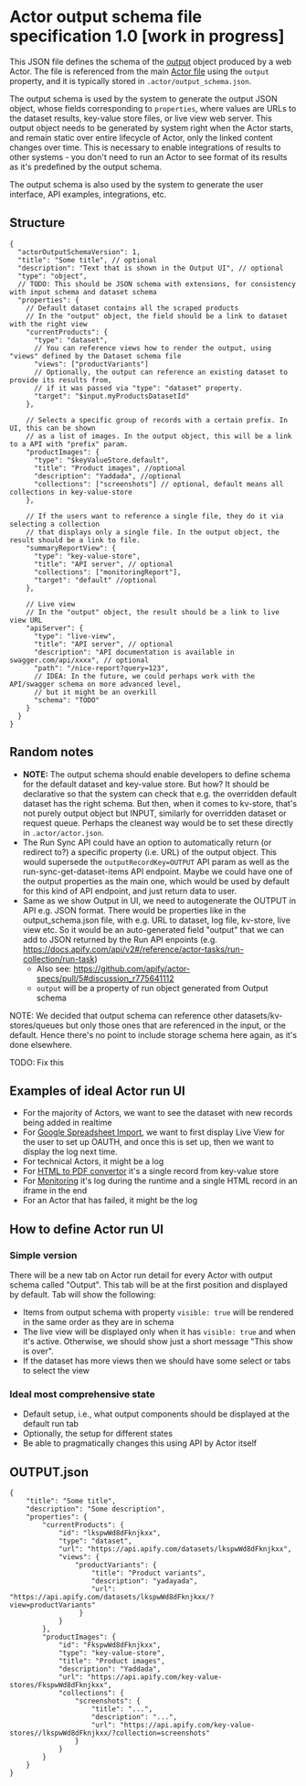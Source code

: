 # Actor output schema file specification 1.0 [work in progress]

This JSON file defines the schema of the [output](../README.md#output) object produced by a web Actor.
The file is referenced from the main [Actor file](./ACTOR_FILE.md) using the `output` property,
and it is typically stored in `.actor/output_schema.json`.

The output schema is used by the system to generate the
output JSON object,
whose fields corresponding to `properties`, where values are URLs to the dataset results, key-value store files, or live view web server.
This output object needs to be generated by system right when the Actor starts,
and remain static over entire lifecycle of Actor, only the linked content changes over time.
This is necessary to enable integrations of results to other systems - you don't need to run an Actor
to see format of its results as it's predefined by the output schema.

The output schema is also used by the system to generate the user interface, API examples, integrations, etc.

## Structure

```jsonc
{
  "actorOutputSchemaVersion": 1,
  "title": "Some title", // optional
  "description": "Text that is shown in the Output UI", // optional
  "type": "object",
  // TODO: This should be JSON schema with extensions, for consistency with input schema and dataset schema
  "properties": {
    // Default dataset contains all the scraped products
    // In the "output" object, the field should be a link to dataset with the right view
    "currentProducts": {
      "type": "dataset",
      // You can reference views how to render the output, using "views" defined by the Dataset schema file
      "views": ["productVariants"]
      // Optionally, the output can reference an existing dataset to provide its results from,
      // if it was passed via "type": "dataset" property.
      "target": "$input.myProductsDatasetId"
    },

    // Selects a specific group of records with a certain prefix. In UI, this can be shown
    // as a list of images. In the output object, this will be a link to a API with "prefix" param.
    "productImages": {
      "type": "$keyValueStore.default",
      "title": "Product images", //optional
      "description": "Yaddada", //optional
      "collections": ["screenshots"] // optional, default means all collections in key-value-store
    },
    
    // If the users want to reference a single file, they do it via selecting a collection
    // that displays only a single file. In the output object, the result should be a link to file.
    "summaryReportView": {
      "type": "key-value-store",
      "title": "API server", // optional
      "collections": ["monitoringReport"],
      "target": "default" //optional
    },

    // Live view
    // In the "output" object, the result should be a link to live view URL
    "apiServer": {
      "type": "live-view",
      "title": "API server", // optional
      "description": "API documentation is available in swagger.com/api/xxxx", // optional
      "path": "/nice-report?query=123",
      // IDEA: In the future, we could perhaps work with the API/swagger schema on more advanced level,
      // but it might be an overkill
      "schema": "TODO"
    }
  }
}
```


## Random notes

- **NOTE:** The output schema should enable developers to define schema for the
  default dataset and key-value store. But how? It should be declarative
  so that the system can check that e.g. the overridden default dataset
  has the right schema. But then, when it comes to kv-store, that's not purely
  output object but INPUT, similarly for overridden dataset or request queue.
  Perhaps the cleanest way would be to set these directly in `.actor/actor.json`.
- The Run Sync API could have an option to automatically return (or redirect to?)
  a specific property (i.e. URL) of the output object.
  This would supersede the `outputRecordKey=OUTPUT` API param as well as
  the run-sync-get-dataset-items API endpoint.
  Maybe we could have one of the output properties as the main one,
  which would be used by default for this kind of API endpoint, and just return
  data to user.
- Same as we show Output in UI, we need to autogenerate the OUTPUT in API e.g. JSON format.
  There would be properties like in the output_schema.json file, with e.g. URL to dataset,
  log file, kv-store, live view etc. So it would be an auto-generated field "output"
  that we can add to JSON returned by the Run API enpoints
  (e.g. https://docs.apify.com/api/v2#/reference/actor-tasks/run-collection/run-task)
  - Also see: https://github.com/apify/actor-specs/pull/5#discussion_r775641112
  - `output` will be a property of run object generated from Output schema

NOTE: We decided that output schema can reference other datasets/kv-stores/queues
but only those ones that are referenced in the input, or the default. Hence
there's no point to include storage schema here again, as it's done elsewhere.

TODO: Fix this


## Examples of ideal Actor run UI

- For the majority of Actors, we want to see the dataset with new records being added in realtime
- For [Google Spreadsheet Import](https://apify.com/lukaskrivka/google-sheets),
  we want to first display Live View for the user to set up OAUTH, and once 
   this is set up, then we want to display the log next time.
- For technical Actors, it might be a log
- For [HTML to PDF convertor](https://apify.com/jancurn/url-to-pdf) it's a single record from key-value store
- For [Monitoring](https://apify.com/apify/monitoring-runner) it's log during the runtime and a single HTML record in an iframe in the end
- For an Actor that has failed, it might be the log

## How to define Actor run UI

### Simple version

There will be a new tab on Actor run detail for every Actor with output schema called "Output".
This tab will be at the first position and displayed by default. Tab will show the following:
- Items from output schema with property `visible: true` will be rendered in the same order
  as they are in schema
- The live view will be displayed only when it has `visible: true` and when it's active.
  Otherwise, we should show just a short message "This show is over".
- If the dataset has more views then we should have some select or tabs to select the view

### Ideal most comprehensive state

- Default setup, i.e., what output components should be displayed at the default run tab
- Optionally, the setup for different states
- Be able to pragmatically changes this using API by Actor itself


## OUTPUT.json

```jsonc
{
    "title": "Some title",
    "description": "Some description",
    "properties": {
        "currentProducts": {
            "id": "lkspwWd8dFknjkxx",
            "type": "dataset",
            "url": "https://api.apify.com/datasets/lkspwWd8dFknjkxx",
            "views": {
                "productVariants": {
                    "title": "Product variants",
                    "description": "yadayada",
                    "url": "https://api.apify.com/datasets/lkspwWd8dFknjkxx/?view=productVariants"
                 }
            }
        },
        "productImages": {
            "id": "FkspwWd8dFknjkxx",
            "type": "key-value-store",
            "title": "Product images",
            "description": "Yaddada",
            "url": "https://api.apify.com/key-value-stores/FkspwWd8dFknjkxx",
            "collections": {
                "screenshots": {
                    "title": "...",
                    "description": "...",
                    "url": "https://api.apify.com/key-value-stores//lkspwWd8dFknjkxx/?collection=screenshots"
                }
            }
        }
    }
}
```

